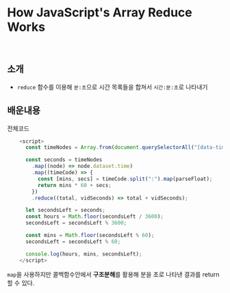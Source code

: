 # How JavaScript's Array Reduce Works

<br>

## 소개

- `reduce` 함수를 이용해 `분:초`으로 시간 목록들을 합쳐서 `시간:분:초`로 나타내기

## 배운내용

전체코드

```js
    <script>
      const timeNodes = Array.from(document.querySelectorAll("[data-time"));

      const seconds = timeNodes
        .map((node) => node.dataset.time)
        .map((timeCode) => {
          const [mins, secs] = timeCode.split(":").map(parseFloat);
          return mins * 60 + secs;
        })
        .reduce((total, vidSeconds) => total + vidSeconds);

      let secondsLeft = seconds;
      const hours = Math.floor(secondsLeft / 3600);
      secondsLeft = secondsLeft % 3600;

      const mins = Math.floor(secondsLeft % 60);
      secondsLeft = secondsLeft % 60;

      console.log(hours, mins, secondsLeft);
    </script>
```

`map`을 사용하지만 콜백함수안에서 **구조분해**를 활용해 분을 초로 나타낸 결과를 return 할 수 있다.
